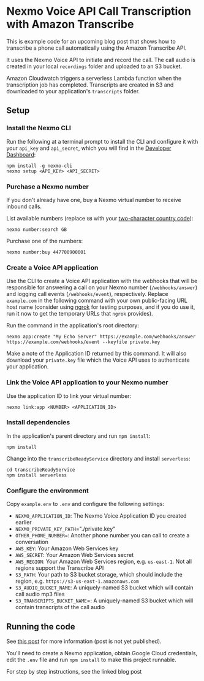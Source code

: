 # Nexmo Voice API Call Transcription with Amazon Transcribe

This is example code for an upcoming blog post that shows how to transcribe a 
phone call automatically using the Amazon Transcribe API.

It uses the Nexmo Voice API to initiate and record the call. The call audio is created in your local `recordings` folder and uploaded to an S3 bucket.

Amazon Cloudwatch triggers a serverless Lambda function when the transcription job has completed.  Transcripts are created in S3 and downloaded to your application's `transcripts` folder.

## Setup

### Install the Nexmo CLI

Run the following at a terminal prompt to install the CLI and configure it with your `api_key` and `api_secret`, which you will find in the [Developer Dashboard](https://dashboard.nexmo.com):

```
npm install -g nexmo-cli
nexmo setup <API_KEY> <API_SECRET>
```

### Purchase a Nexmo number

If you don't already have one, buy a Nexmo virtual number to receive inbound calls.

List available numbers (replace `GB` with your [two-character country code](https://www.iban.com/country-codes)):

```
nexmo number:search GB
```

Purchase one of the numbers:

```
nexmo number:buy 447700900001
```

### Create a Voice API application

Use the CLI to create a Voice API application with the webhooks that will be responsible for answering a call on your Nexmo number (`/webhooks/answer`) and logging call events (`/webhooks/event`), respectively. Replace `example.com` in the following command with your own public-facing URL host name (consider using [ngrok](https://ngrok.io) for testing purposes, and if you do use it, run it now to get the temporary URLs that `ngrok` provides).

Run the command in the application's root directory:

```
nexmo app:create "My Echo Server" https://example.com/webhooks/answer https://example.com/webhooks/event --keyfile private.key
```

Make a note of the Application ID returned by this command. It will also download your `private.key` file which the Voice API uses to authenticate your application.

### Link the Voice API application to your Nexmo number

Use the application ID to link your virtual number:

```
nexmo link:app <NUMBER> <APPLICATION_ID>
```

### Install dependencies

In the application's parent directory and run `npm install`:

```
npm install
```

Change into the `transcribeReadyService` directory and install `serverless`:

```
cd transcribeReadyService
npm install serverless
```

### Configure the environment

Copy `example.env` to `.env` and configure the following settings:

* `NEXMO_APPLICATION_ID`: The Nexmo Voice Application ID you created earlier
* `NEXMO_PRIVATE_KEY_PATH`="./private.key"
* `OTHER_PHONE_NUMBER=`: Another phone number you can call to create a conversation
* `AWS_KEY`: Your Amazon Web Services key
* `AWS_SECRET`: Your Amazon Web Services secret
* `AWS_REGION`: Your Amazon Web Services region, e.g. `us-east-1`. Not all regions support the Transcribe API
* `S3_PATH`: Your path to S3 bucket storage, which should include the region, e.g. `https://s3-us-east-1.amazonaws.com`
* `S3_AUDIO_BUCKET_NAME`: A uniquely-named S3 bucket which will contain call audio mp3 files
* `S3_TRANSCRIPTS_BUCKET_NAME`=: A uniquely-named S3 bucket which will contain transcripts of the call audio


## Running the code

See [this post](#) for more information (post is not yet published).

You'll need to create a Nexmo application, obtain Google Cloud credentials, edit
the `.env` file and run `npm install` to make this project runnable.

For step by step instructions, see the linked blog post

